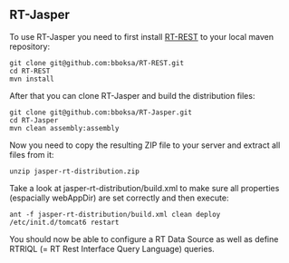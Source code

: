 ## RT-Jasper

To use RT-Jasper you need to first install [RT-REST](https://bboksa.github.com/RT-REST "RT-REST") to your local maven repository:

```
git clone git@github.com:bboksa/RT-REST.git
cd RT-REST
mvn install
```

After that you can clone RT-Jasper and build the distribution files:

```
git clone git@github.com:bboksa/RT-Jasper.git
cd RT-Jasper
mvn clean assembly:assembly
```

Now you need to copy the resulting ZIP file to your server and extract all files from it:

```
unzip jasper-rt-distribution.zip
```

Take a look at jasper-rt-distribution/build.xml to make sure all properties (espacially webAppDir) are set correctly and then execute:

```
ant -f jasper-rt-distribution/build.xml clean deploy
/etc/init.d/tomcat6 restart
```

You should now be able to configure a RT Data Source as well as define RTRIQL (= RT Rest Interface Query Language) queries.





